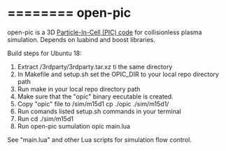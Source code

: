 ========
open-pic
========

open-pic is a 3D [Particle-In-Cell (PIC) code](https://en.wikipedia.org/wiki/Particle-in-cell)
for collisionless plasma simulation.
Depends on luabind and boost libraries.


Build steps for Ubuntu 18:

1. Extract /3rdparty/3rdparty.tar.xz ti the same directory
2. In Makefile and setup.sh set the OPIC_DIR to your local repo directory path
3. Run
      make
   in your local repo directory path
4. Make sure that the "opic" binary eecutable is created.
5. Copy "opic" file to /sim/m15d1 
      cp ./opic ./sim/m15d1/
6. Run comands listed setup.sh commands in your terminal
7. Run
    cd ./sim/m15d1
8. Run open-pic sumulation
    opic main.lua


See "main.lua" and other Lua scripts for simulation flow control.
